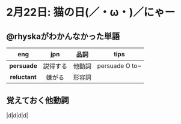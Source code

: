 # 2月22日: 猫の日(／・ω・)／にゃー
## @rhyskaがわかんなかった単語
|eng|jpn|品詞|tips|
|:---:|:---:|:---:|:---:|
|**persuade**|説得する|他動詞|persuade O to~|
|**reluctant**|嫌がる|形容詞||
## 覚えておく他動詞
|d|d|d|d|
